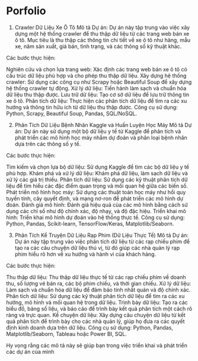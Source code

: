 # Porfolio


1. Crawler Dữ Liệu Xe Ô Tô
Mô tả Dự án:
Dự án này tập trung vào việc xây dựng một hệ thống crawler để thu thập dữ liệu từ các trang web bán xe ô tô. Mục tiêu là thu thập các thông tin chi tiết về xe ô tô như hãng, mẫu xe, năm sản xuất, giá bán, tình trạng, và các thông số kỹ thuật khác.

Các bước thực hiện:

Nghiên cứu và chọn lựa trang web: Xác định các trang web bán xe ô tô có cấu trúc dữ liệu phù hợp và cho phép thu thập dữ liệu.
Xây dựng hệ thống crawler: Sử dụng các công cụ như Scrapy hoặc Beautiful Soup để xây dựng hệ thống crawler tự động.
Xử lý dữ liệu: Tiến hành làm sạch và chuẩn hóa dữ liệu thu thập được.
Lưu trữ dữ liệu: Tạo cơ sở dữ liệu để lưu trữ thông tin xe ô tô.
Phân tích dữ liệu: Thực hiện các phân tích dữ liệu để tìm ra các xu hướng và thông tin hữu ích từ dữ liệu thu thập được.
Công cụ sử dụng: Python, Scrapy, Beautiful Soup, Pandas, SQL/NoSQL.

2. Phân Tích Dữ Liệu Bệnh Nhân Kaggle và Huấn Luyện Học Máy
Mô tả Dự án:
Dự án này sử dụng một bộ dữ liệu y tế từ Kaggle để phân tích và phát triển các mô hình học máy nhằm dự đoán và phân loại bệnh nhân dựa trên các thông số y tế.

Các bước thực hiện:

Tìm kiếm và chọn lựa bộ dữ liệu: Sử dụng Kaggle để tìm các bộ dữ liệu y tế phù hợp.
Khám phá và xử lý dữ liệu: Khám phá dữ liệu, làm sạch dữ liệu và xử lý các giá trị thiếu.
Phân tích dữ liệu: Sử dụng các kỹ thuật phân tích dữ liệu để tìm hiểu các đặc điểm quan trọng và mối quan hệ giữa các biến số.
Phát triển mô hình học máy: Sử dụng các thuật toán học máy như hồi quy tuyến tính, cây quyết định, và mạng nơ-ron để phát triển các mô hình dự đoán.
Đánh giá mô hình: Đánh giá hiệu quả của các mô hình bằng cách sử dụng các chỉ số như độ chính xác, độ nhạy, và độ đặc hiệu.
Triển khai mô hình: Triển khai mô hình dự đoán vào hệ thống thực tế.
Công cụ sử dụng: Python, Pandas, Scikit-learn, TensorFlow/Keras, Matplotlib/Seaborn.

3. Phân Tích Kể Truyện Dữ Liệu Rạp Phim (Dữ Liệu Thực Tế)
Mô tả Dự án:
Dự án này tập trung vào việc phân tích dữ liệu từ các rạp chiếu phim để tạo ra các câu chuyện dữ liệu thú vị, từ đó giúp các nhà quản lý rạp phim hiểu rõ hơn về xu hướng và hành vi của khách hàng.

Các bước thực hiện:

Thu thập dữ liệu: Thu thập dữ liệu thực tế từ các rạp chiếu phim về doanh thu, số lượng vé bán ra, các bộ phim chiếu, và thời gian chiếu.
Xử lý dữ liệu: Làm sạch và chuẩn hóa dữ liệu để đảm bảo tính nhất quán và độ chính xác.
Phân tích dữ liệu: Sử dụng các kỹ thuật phân tích dữ liệu để tìm ra các xu hướng, mô hình và mối quan hệ trong dữ liệu.
Trình bày dữ liệu: Tạo ra các biểu đồ, bảng số liệu, và báo cáo để trình bày kết quả phân tích một cách rõ ràng và trực quan.
Kể chuyện dữ liệu: Xây dựng câu chuyện dữ liệu từ kết quả phân tích để trình bày cho các nhà quản lý, giúp họ đưa ra các quyết định kinh doanh dựa trên dữ liệu.
Công cụ sử dụng: Python, Pandas, Matplotlib/Seaborn, Tableau hoặc Power BI, SQL.

Hy vọng rằng các mô tả này sẽ giúp bạn trong việc triển khai và phát triển các dự án của mình
